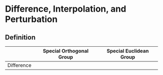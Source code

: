 # Difference, Interpolation, and Perturbation

## Definition

| | Special Orthogonal Group | Special Euclidean Group |
| - | - | - |
| Difference |